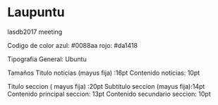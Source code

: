 # Laupuntu
lasdb2017 meeting

Codigo de color
azul: #0088aa
rojo: #da1418

Tipografia 
General:  Ubuntu

Tamaños
Titulo noticias (mayus fija) :16pt
Contenido noticias: 10pt

Titulo seccion ( mayus fija) :20pt
Subtitulo seccion (mayus fija):14pt
Contenido principal seccion: 13pt
Contenido secundario seccion: 10pt






